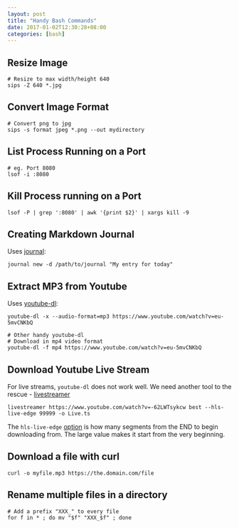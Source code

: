 ```yaml
---
layout: post
title: "Handy Bash Commands"
date: 2017-01-02T12:30:28+08:00
categories: [bash]
---
```


## Resize Image

    # Resize to max width/height 640
    sips -Z 640 *.jpg

## Convert Image Format

    # Convert png to jpg
    sips -s format jpeg *.png --out mydirectory

## List Process Running on a Port

    # eg. Port 8080
    lsof -i :8080

## Kill Process running on a Port

    lsof -P | grep ':8080' | awk '{print $2}' | xargs kill -9

## Creating Markdown Journal

Uses [journal](https://github.com/samwize/journal/):

    journal new -d /path/to/journal "My entry for today"

## Extract MP3 from Youtube

Uses [youtube-dl](https://rg3.github.io/youtube-dl/):

    youtube-dl -x --audio-format=mp3 https://www.youtube.com/watch?v=eu-5mvCNKbQ

    # Other handy youtube-dl
    # Download in mp4 video format
    youtube-dl -f mp4 https://www.youtube.com/watch?v=eu-5mvCNKbQ

## Download Youtube Live Stream

For live streams, `youtube-dl` does not work well. We need another tool to the rescue - [livestreamer](https://github.com/chrippa/livestreamer/)

    livestreamer https://www.youtube.com/watch?v=-62LWTsykcw best --hls-live-edge 99999 -o Live.ts

The `hls-live-edge` [option](http://docs.livestreamer.io/cli.html#cmdoption--hls-live-edge) is how many segments from the END to begin downloading from. The large value makes it start from the very beginning.

## Download a file with curl

    curl -o myfile.mp3 https://the.domain.com/file

## Rename multiple files in a directory

    # Add a prefix "XXX_" to every file
    for f in * ; do mv "$f" "XXX_$f" ; done
